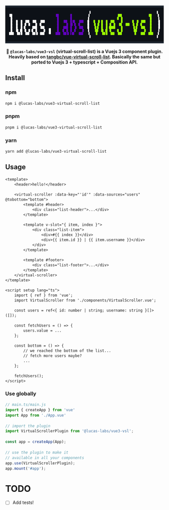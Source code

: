 <p align="center"><img src="./logo.svg" height="120"></p>

<p align="center">
<strong>
🔎 <code>@lucas-labs/vue3-vsl</code> (virtual-scroll-list) is a Vuejs 3 component plugin. Heavily based on <a href="https://github.com/tangbc/vue-virtual-scroll-list">tangbc/vue-virtual-scroll-list</a>. Basically the same but ported to Vuejs 3 + typescript + Composition API.
</strong>
</p>

## Install

### npm
```bash
npm i @lucas-labs/vue3-virtual-scroll-list
```

### pnpm
```bash
pnpm i @lucas-labs/vue3-virtual-scroll-list
```

### yarn
```bash
yarn add @lucas-labs/vue3-virtual-scroll-list
```

## Usage

```vue
<template>
    <header>hello!</header>

    <virtual-scroller :data-key="'id'" :data-sources="users" @tobottom="bottom">
        <template #header>
            <div class="list-header">...</div>
        </template>

        <template v-slot="{ item, index }">
            <div class="list-item">
                <div>#{{ index }}</div>
                <div>{{ item.id }} | {{ item.username }}</div>
            </div>
        </template>

        <template #footer>
            <div class="list-footer">...</div>
        </template>
    </virtual-scroller>
</template>

<script setup lang="ts">
    import { ref } from 'vue';
    import VirtualScroller from './components/VirtualScroller.vue';

    const users = ref<{ id: number | string; username: string }[]>([]);

    const fetchUsers = () => {
        users.value = ...
    };

    const bottom = () => {
        // we reached the bottom of the list...
        // fetch more users maybe?
        ...
    };

    fetchUsers();
</script>
```

### Use globally

```typescript
// main.ts/main.js
import { createApp } from 'vue'
import App from './App.vue'

// import the plugin
import VirtualScrollerPlugin from '@lucas-labs/vue3-vsl';

const app = createApp(App);

// use the plugin to make it 
// available in all your components
app.use(VirtualScrollerPlugin);
app.mount('#app');
```

# TODO

- [ ] Add tests!